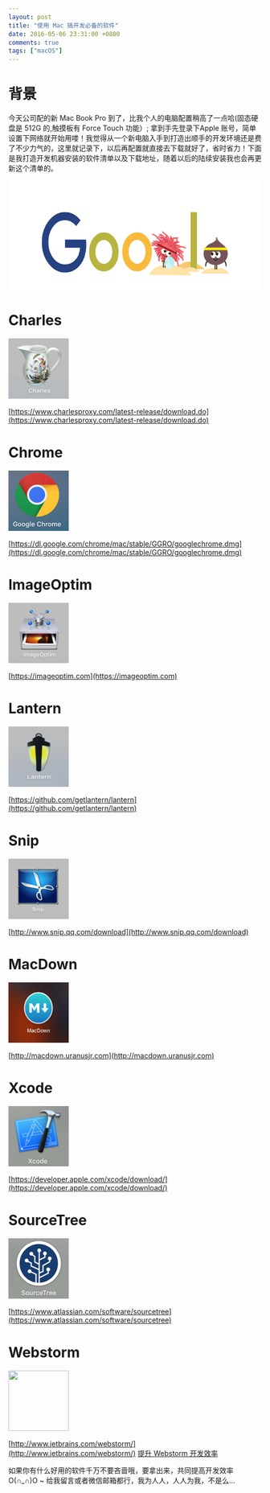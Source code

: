 ```yaml
---
layout: post
title: "使用 Mac 搞开发必备的软件"
date: 2016-05-06 23:31:00 +0800
comments: true
tags: ["macOS"]
---
```


# 背景

今天公司配的新 Mac Book Pro 到了，比我个人的电脑配置稍高了一点哈(固态硬盘是 512G 的,触摸板有 Force Touch 功能）; 拿到手先登录下Apple 账号，简单设置下网络就开始用喽！我觉得从一个新电脑入手到打造出顺手的开发环境还是费了不少力气的，这里就记录下，以后再配置就直接去下载就好了，省时省力！下面是我打造开发机器安装的软件清单以及下载地址，随着以后的陆续安装我也会再更新这个清单的。

<img src="/images/201605/06/2016-doodle-fruit-games-day-14-5645577527230464-hp.gif" width="665" height="220">


# Charles

<img src="/images/201605/06/Snip20160506_2.png" width="120" height="120">

[https://www.charlesproxy.com/latest-release/download.do](https://www.charlesproxy.com/latest-release/download.do)

# Chrome

<img src="/images/201605/06/Snip20160506_12.png" width="120" height="120">

[https://dl.google.com/chrome/mac/stable/GGRO/googlechrome.dmg](https://dl.google.com/chrome/mac/stable/GGRO/googlechrome.dmg)

# ImageOptim

<img src="/images/201605/06/Snip20160506_5.png" width="120" height="120">

[https://imageoptim.com](https://imageoptim.com)

# Lantern

<img src="/images/201605/06/Snip20160506_3.png" width="120" height="120">

[https://github.com/getlantern/lantern](https://github.com/getlantern/lantern)


# Snip

<img src="/images/201605/06/Snip20160506_4.png" width="120" height="120">

[http://www.snip.qq.com/download](http://www.snip.qq.com/download)

# MacDown

<img src="/images/201605/06/Snip20160506_10.png" width="120" height="120">

[http://macdown.uranusjr.com](http://macdown.uranusjr.com)

# Xcode

<img src="/images/201605/06/Snip20160506_7.png" width="120" height="120">

[https://developer.apple.com/xcode/download/](https://developer.apple.com/xcode/download/)

# SourceTree

<img src="/images/201605/06/Snip20160506_8.png" width="120" height="120">

[https://www.atlassian.com/software/sourcetree](https://www.atlassian.com/software/sourcetree)

# Webstorm

<img src="/images/201605/06/Snip20180430_21.png" width="120" height="120">

[http://www.jetbrains.com/webstorm/](http://www.jetbrains.com/webstorm/)
[提升 Webstorm 开发效率](/2018/04/29-config-my-webstorm.html)

如果你有什么好用的软件千万不要吝啬哦，要拿出来，共同提高开发效率O(∩_∩)O ~ 给我留言或者微信邮箱都行，我为人人，人人为我，不是么...
